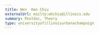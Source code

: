 ```yaml
---
title: Wen  Han Chiu
externalUrl: mailto:whchiu@illinois.edu
summary: Postdoc, Theory
type: universityofillinoisurbanachampaign
---
```

